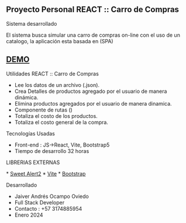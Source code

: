 ## Proyecto Personal REACT :: Carro de Compras 


Sistema desarrollado  

El sistema busca simular una carro de compras on-line con el uso de un catalogo, la aplicación esta basada en (SPA)

## <a href="https://www.youtube.com/watch?v=DZrnReaQ6oI" target="_blank">DEMO</a>


Utilidades REACT :: Carro de Compras

* Lee los datos de un archivo (.json).
* Crea Detalles de productos agregado por el usuario de manera dinámica.
* Elimina productos agregados por el usuario de manera dinamica.
* Componente de rutas ()
* Totaliza el costo de los productos.
* Totaliza el costo general de la compra.


Tecnologías Usadas
* Front-end  : JS->React, Vite, Bootstrap5
* Tiempo de desarrollo 32 horas


LIBRERIAS EXTERNAS
<p align="left">
* <a href="https://sweetalert2.github.io/">Sweet Alert2</a>
* <a href="https://vitejs.dev/guide/">Vite</a>
* <a href="https://getbootstrap.com/docs/5.3/getting-started/download/">Bootstrap</a>
</p>


Desarrollado
* Jaiver Andrés Ocampo Oviedo
* Full Stack Developer
* Contacto : +57 3174885954
* Enero 2024 